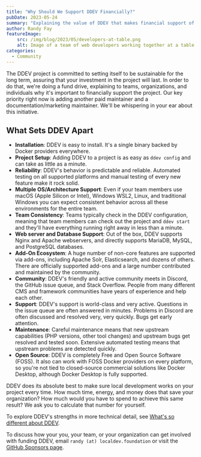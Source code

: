 ```yaml
---
title: "Why Should We Support DDEV Financially?"
pubDate: 2023-05-24
summary: "Explaining the value of DDEV that makes financial support of the project worth doing"
author: Randy Fay
featureImage:
    src: /img/blog/2023/05/developers-at-table.png
    alt: Image of a team of web developers working together at a table and delighting in the project they have in front of them
categories:
  - Community
---
```


The DDEV project is committed to setting itself to be sustainable for the long term, assuring that your investment in the project will last. In order to do that, we're doing a fund drive, explaining to teams, organizations, and individuals why it's important to financially support the project. Our key priority right now is adding another paid maintainer and a documentation/marketing maintainer. We'll be whispering in your ear about this initiative.

## What Sets DDEV Apart

- **Installation**: DDEV is easy to install. It's a single binary backed by Docker providers everywhere.
- **Project Setup**: Adding DDEV to a project is as easy as `ddev config` and can take as little as a minute.
- **Reliability**: DDEV's behavior is predictable and reliable. Automated testing on all supported platforms and manual testing of every new feature make it rock solid.
- **Multiple OS/Architecture Support**: Even if your team members use macOS (Apple Silicon or Intel), Windows WSL2, Linux, and traditional Windows you can expect consistent behavior across all these environments for the entire team.
- **Team Consistency**: Teams typically check in the DDEV configuration, meaning that team members can check out the project and `ddev start` and they'll have everything running right away in less than a minute.
- **Web server and Database Support**: Out of the box, DDEV supports Nginx and Apache webservers, and directly supports MariaDB, MySQL, and PostgreSQL databases.
- **Add-On Ecosystem**: A huge number of non-core features are supported via add-ons, including Apache Solr, Elasticsearch, and dozens of others. There are officially supported add-ons and a large number contributed and maintained by the community.
- **Community**: DDEV's friendly and active community meets in Discord, the GitHub issue queue, and Stack Overflow. People from many different CMS and framework communities have years of experience and help each other.
- **Support**: DDEV's support is world-class and very active. Questions in the issue queue are often answered in minutes. Problems in Discord are often discussed and resolved very, very quickly. Bugs get early attention.
- **Maintenance**: Careful maintenance means that new upstream capabilities (PHP versions, other tool changes) and upstream bugs get resolved and tested soon. Extensive automated testing means that upstream problems are detected quickly.
- **Open Source**: DDEV is completely Free and Open Source Software (FOSS). It also can work with FOSS Docker providers on every platform, so you're not tied to closed-source commercial solutions like Docker Desktop, although Docker Desktop is fully supported.

DDEV does its absolute best to make sure local development works on your project every time. How much time, energy, and money does that save your organization? How much would you have to spend to achieve this same result? We ask you to calculate that number for yourself. 

To explore DDEV's strengths in more technical detail, see [What's so different about DDEV](whats-so-different-about-ddev-local.md).

To discuss how your you, your team, or your organization can get involved with funding DDEV, email `randy (at) localdev.foundation` or visit the [GitHub Sponsors page](https://github.com/sponsors/ddev).
